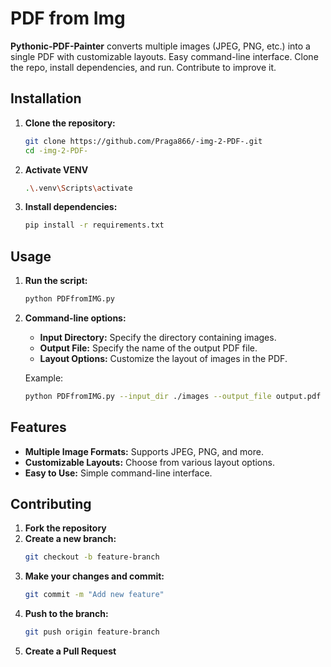 # PDF from Img

**Pythonic-PDF-Painter** converts multiple images (JPEG, PNG, etc.) into a single PDF with customizable layouts. Easy command-line interface. Clone the repo, install dependencies, and run. Contribute to improve it.

## Installation

1. **Clone the repository:**
    ```bash
    git clone https://github.com/Praga866/-img-2-PDF-.git
    cd -img-2-PDF-
    ```
2. **Activate VENV**
   ```bash
   .\.venv\Scripts\activate
   ```
3. **Install dependencies:**
    ```bash
    pip install -r requirements.txt
    ```

## Usage

1. **Run the script:**
    ```bash
    python PDFfromIMG.py
    ```

2. **Command-line options:**
    - **Input Directory:** Specify the directory containing images.
    - **Output File:** Specify the name of the output PDF file.
    - **Layout Options:** Customize the layout of images in the PDF.

    Example:
    ```bash
    python PDFfromIMG.py --input_dir ./images --output_file output.pdf --layout grid
    ```

## Features

- **Multiple Image Formats:** Supports JPEG, PNG, and more.
- **Customizable Layouts:** Choose from various layout options.
- **Easy to Use:** Simple command-line interface.

## Contributing

1. **Fork the repository**
2. **Create a new branch:**
    ```bash
    git checkout -b feature-branch
    ```
3. **Make your changes and commit:**
    ```bash
    git commit -m "Add new feature"
    ```
4. **Push to the branch:**
    ```bash
    git push origin feature-branch
    ```
5. **Create a Pull Request**
